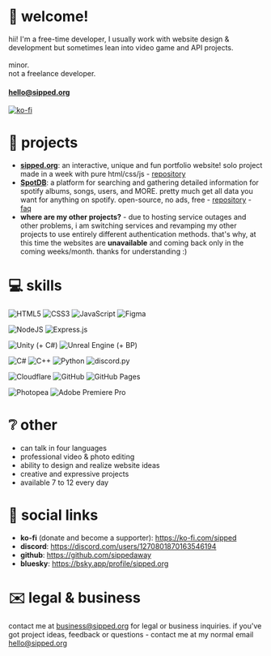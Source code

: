 # 👋 welcome!
hii! I'm a free-time developer, I usually work with website design & development but sometimes lean into video game and API projects.<br><br>minor.<br>not a freelance developer.
#### hello@sipped.org
[![ko-fi](https://ko-fi.com/img/githubbutton_sm.svg)](https://ko-fi.com/K3K31AMKAQ)

# 📂 projects
- **[sipped.org](https://sipped.org)**: an interactive, unique and fun portfolio website! solo project made in a week with pure html/css/js - [repository](https://github.com/sippedaway/sipped.org)
- **[SpotDB](https://db.sipped.org)**: a platform for searching and gathering detailed information for spotify albums, songs, users, and MORE. pretty much get all data you want for anything on spotify. open-source, no ads, free - [repository](https://github.com/sippedaway/SpotDB) - [faq](https://db.sipped.org/faq)
- **where are my other projects?** - due to hosting service outages and other problems, i am switching services and revamping my other projects to use entirely different authentication methods. that's why, at this time the websites are **unavailable** and coming back only in the coming weeks/month. thanks for understanding :)


# 💻 skills
  
![HTML5](https://img.shields.io/badge/html5-%23E34F26.svg?style=for-the-badge&logo=html5&logoColor=white) ![CSS3](https://img.shields.io/badge/css3-%231572B6.svg?style=for-the-badge&logo=css3&logoColor=white) ![JavaScript](https://img.shields.io/badge/javascript-%23323330.svg?style=for-the-badge&logo=javascript&logoColor=%23F7DF1E) ![Figma](https://img.shields.io/badge/figma-%23F24E1E.svg?style=for-the-badge&logo=figma&logoColor=white)
  
![NodeJS](https://img.shields.io/badge/Node.js-6DA55F?style=for-the-badge&logo=node.js&logoColor=white)
![Express.js](https://img.shields.io/badge/Express.js-%23404d59.svg?style=for-the-badge&logo=express&logoColor=%2361DAFB)
  
![Unity (+ C#)](https://img.shields.io/badge/unity-%23000000.svg?style=for-the-badge&logo=unity&logoColor=white) ![Unreal Engine (+ BP)](https://img.shields.io/badge/unrealengine-%23313131.svg?style=for-the-badge&logo=unrealengine&logoColor=white)
  
![C#](https://img.shields.io/badge/c%23-%23239120.svg?style=for-the-badge&logo=csharp&logoColor=white) ![C++](https://img.shields.io/badge/c++-%2300599C.svg?style=for-the-badge&logo=c%2B%2B&logoColor=white) ![Python](https://img.shields.io/badge/python-3670A0?style=for-the-badge&logo=python&logoColor=ffdd54) ![discord.py](https://img.shields.io/badge/discord.py-3670A0?style=for-the-badge&logo=python&logoColor=ffdd54)
  
![Cloudflare](https://img.shields.io/badge/Cloudflare-F38020?style=for-the-badge&logo=Cloudflare&logoColor=white) ![GitHub](https://img.shields.io/badge/github-%23121011.svg?style=for-the-badge&logo=github&logoColor=white) ![GitHub Pages](https://img.shields.io/badge/GitHub%20Pages-121013?style=for-the-badge&logo=github&logoColor=white)

![Photopea](https://img.shields.io/badge/Photopea-%2331A8FF.svg?style=for-the-badge&logo=adobe%20photoshop&logoColor=white) ![Adobe Premiere Pro](https://img.shields.io/badge/Adobe%20Premiere%20Pro-9999FF?style=for-the-badge&logo=Adobe%20Premiere%20Pro&logoColor=white) 

# ❔ other
- can talk in four languages
- professional video & photo editing
- ability to design and realize website ideas
- creative and expressive projects
- available 7 to 12 every day

# 💬 social links
- **ko-fi** (donate and become a supporter): https://ko-fi.com/sipped
- **discord**: https://discord.com/users/1270801870163546194
- **github**: https://github.com/sippedaway
- **bluesky**: https://bsky.app/profile/sipped.org

# ✉️ legal & business
contact me at business@sipped.org for legal or business inquiries. if you've got project ideas, feedback or questions - contact me at my normal email hello@sipped.org
